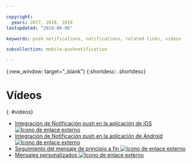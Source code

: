 ```yaml
---

copyright:
  years: 2017, 2018, 2019
lastupdated: "2019-06-06"

keywords: push notifications, notifications, related links, videos

subcollection: mobile-pushnotification

---
```


{:new_window: target="_blank"}
{:shortdesc: .shortdesc}


# Vídeos
{: #videos}

* <a href="https://www.youtube.com/watch?v=IA8RyAxqq4A" target="_blank"> Integración de Notificación push en la aplicación de iOS <img src="../../icons/launch-glyph.svg" alt="Icono de enlace externo"></a>
* <a href="https://www.youtube.com/watch?v=VMfRkn31zkU" target="_blank"> Integración de Notificación push en la aplicación de Android <img src="../../icons/launch-glyph.svg" alt="Icono de enlace externo"></a>
* <a href="https://www.youtube.com/watch?v=a8T_sxSvwx0" target="_blank"> Seguimiento del mensaje de principio a fin <img src="../../icons/launch-glyph.svg" alt="Icono de enlace externo"></a>
* <a href="https://www.youtube.com/watch?v=1wO30GfiLaI" target="_blank"> Mensajes personalizados <img src="../../icons/launch-glyph.svg" alt="Icono de enlace externo"></a>
